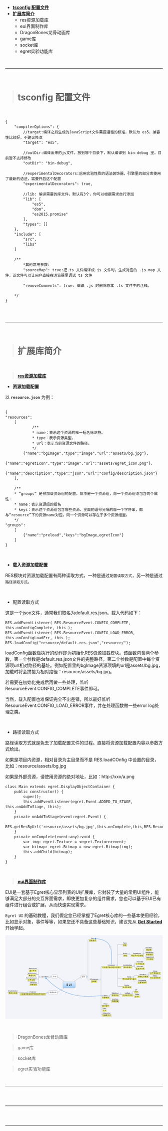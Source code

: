 



- **[tsconfig 配置文件](http://developer.egret.com/cn/github/egret-docs/Engine2D/projectConfig/tsconfig/index.html)**
- **[扩展库简介](http://developer.egret.com/cn/github/egret-docs/Engine2D/projectConfig/extendRepSummary/index.html)**
	- res资源加载库
	- eui界面制作库
	- DragonBones龙骨动画库
	- game库
	- socket库
	- egret实验功能库

<br/>

***
<br/>

># tsconfig 配置文件

```


{
    "compilerOptions": {
		//target:编译之后生成的JavaScript文件需要遵循的标准，默认为 es5，兼容性比较好，不建议修改
        "target": "es5",
        
        //outDir:编译出来的js文件，放到哪个目录下，默认编译到 bin-debug 里，目前暂不支持修改
        "outDir": "bin-debug",
        
        //experimentalDecorators:启用实验性质的语法装饰器，引擎里的部分库使用了最新的语法，需要开启这个配置
        "experimentalDecorators": true,
        
        //lib: 编译需要的库文件，默认有3个，你可以根据需求自行添加
        "lib": [
            "es5",
            "dom",
            "es2015.promise"
        ],
        "types": []
    },
    "include": [
        "src",
        "libs"
    ]
    
    /**
	    *其他常用参数:
		"sourceMap": true:把.ts 文件编译成.js 文件时，生成对应的 .js.map 文件，该文件可以让用户直接在浏览器里调试 ts 文件
		
		"removeComments": true: 编译 .js 时删除原本 .ts 文件中的注释。

    */
}


```




<br/>

***
<br/>

># 扩展库简介

<br/>

> **[res资源加载库](http://developer.egret.com/cn/github/egret-docs/extension/RES/newres/index.html)**

- **资源加载配置**

以 **`resource.json`** 为例：

```

{
"resources":
    [
		    /**
		    * name：表示这个资源的唯一短名标识符。
		    * type：表示资源类型。
		    * url：表示当前资源文件的路径。
		    */
        {"name":"bgImage","type":"image","url":"assets/bg.jpg"},
        {"name":"egretIcon","type":"image","url":"assets/egret_icon.png"},
        {"name":"description","type":"json","url":"config/description.json"}
    ],
    
    /**
    * “groups” 是预加载资源组的配置，每项是一个资源组，每一个资源组须包含两个属性：
    * name：表示资源组的组名
    * keys：表示这个资源组包含哪些资源，里面的逗号分隔的每一个字符串，都与“resource”下的资源name对应。同一个资源可以存在于多个资源组里。
    */
"groups":
    [
        {"name":"preload","keys":"bgImage,egretIcon"}
    ]
}

```


<br/>

- **载入资源加载配置**

RES模块对资源加载配置有两种读取方式，一种是通过`配置读取方式`，另一种是通过`路径读取方式`。


<br/>

- 配置读取方式

这是一个json文件，通常我们取名为default.res.json。载入代码如下：

```
RES.addEventListener( RES.ResourceEvent.CONFIG_COMPLETE, this.onConfigComplete, this ); 
RES.addEventListener( RES.ResourceEvent.CONFIG_LOAD_ERROR, this.onConfigLoadErr, this ); 
RES.loadConfig("resource/default.res.json","resource/");

```

loadConfig函数做执行的动作即为初始化RES资源加载模块。该函数包含两个参数，第一个参数是default.res.json文件的完整路径，第二个参数是配置中每个资源项url相对路径的基址。例如配置里的bgImage资源项填的url是assets/bg.jpg，加载时将会拼接为相对路径：resource/assets/bg.jpg。

若需要在初始化完成后再做一些处理，监听ResourceEvent.CONFIG_COMPLETE事件即可。

当然，载入配置也难保证完全不出差错，所以最好监听 ResourceEvent.CONFIG_LOAD_ERROR事件，并在处理函数做一些error log处理之类。


<br/>

- 路径读取方式

路径读取方式就是免去了加载配置文件的过程。直接将资源加载配置内容以参数方式给出。

如果是项目内资源，相对目录为主目录而不是 RES.loadCOnfig 中设置的目录，比如：resource/assets/bg.jpg

如果是外部资源，请使用资源的绝对地址，比如：http://xxx/a.png

```
class Main extends egret.DisplayObjectContainer {
    public constructor() {
        super();
        this.addEventListener(egret.Event.ADDED_TO_STAGE, this.onAddToStage, this);
    }
    private onAddToStage(event:egret.Event) {
        RES.getResByUrl('resource/assets/bg.jpg',this.onComplete,this,RES.ResourceItem.TYPE_IMAGE);
    }
    private onComplete(event:any):void {
        var img: egret.Texture = <egret.Texture>event;
        var bitmap: egret.Bitmap = new egret.Bitmap(img);
        this.addChild(bitmap);
    }
}
```








<br/>


> **[eui界面制作库](http://developer.egret.com/cn/github/egret-docs/extension/EUI/outline/introduction/index.html)**

EUI是一套基于Egret核心显示列表的UI扩展库，它封装了大量的常用UI组件，能够满足大部分的交互界面需求，即使更加复杂的组件需求，您也可以基于EUI已有组件进行组合或扩展，从而快速实现需求。

`Egret UI` 的基础教程，我们假定您已经掌握了Egret核心库的一些基本使用经验，比如显示对象，事件等等，如果您还不具备这些基础知识，建议先从 [**Get Started**](https://docs.egret.com/engine/docs/getStarted/helloWorld) 开始学起。


![z40](./../Pictures/z40.png)






<br/>


> DragonBones龙骨动画库


> game库


> socket库


> egret实验功能库




<br/>

***
<br/>



<br/>

***
<br/>


<br/>

***
<br/>


